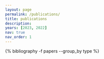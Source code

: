 ```yaml
---
layout: page
permalink: /publications/
title: publications
description: 
years: [2023, 2022]
nav: true
nav_order: 1
---
```

<!-- _pages/publications.md -->
<div class="publications">
 {% bibliography -f papers --group_by type %}
</div>

